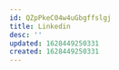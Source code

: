 ```yaml
---
id: QZpPkeC04w4uGbgffslgj
title: Linkedin
desc: ''
updated: 1628449250331
created: 1628449250331
---
```


